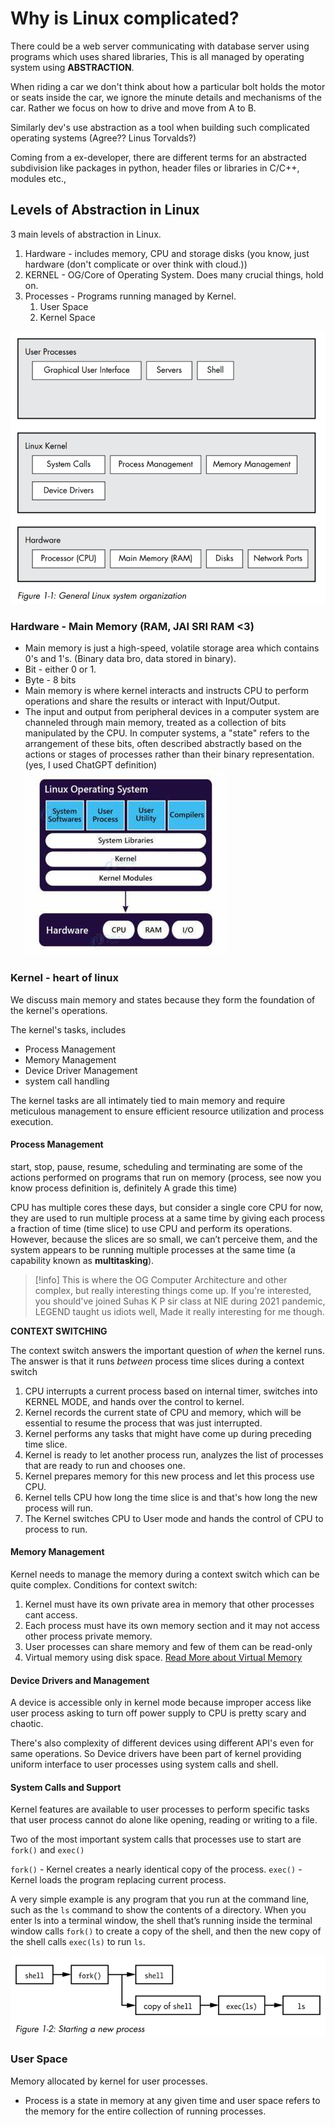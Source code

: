 # Why is Linux complicated?

There could be a web server communicating with database server using programs which uses shared libraries, This is all managed by operating system using **ABSTRACTION**.

When riding a car we don't think about how a particular bolt holds the motor or seats inside the car, we ignore the minute details and mechanisms of the car. Rather we focus on how to drive and move from A to B.

Similarly dev's use abstraction as a tool when building such complicated operating systems (Agree?? Linus Torvalds?)

Coming from a ex-developer, there are different terms for an abstracted subdivision like packages in python, header files or libraries in C/C++, modules etc.,

## Levels of Abstraction in Linux

3 main levels of abstraction in Linux.

1. Hardware - includes memory, CPU and storage disks (you know, just hardware (don't complicate or over think with cloud.))
2. KERNEL - OG/Core of Operating System. Does many crucial things, hold on.
3. Processes - Programs running managed by Kernel.
	1. User Space
	2. Kernel Space

![Layers and Sub Layers in Linux](Screenshots/1.1-LinuxSystemOrg.png)

### Hardware - Main Memory (RAM, JAI SRI RAM <3)

- Main memory is just a high-speed, volatile storage area which contains 0's and 1's. (Binary data bro, data stored in binary).
- Bit - either 0 or 1.
- Byte - 8 bits
- Main memory is where kernel interacts and instructs CPU to perform operations and share the results or interact with Input/Output.
- The input and output from peripheral devices in a computer system are channeled through main memory, treated as a collection of bits manipulated by the CPU. In computer systems, a "state" refers to the arrangement of these bits, often described abstractly based on the actions or stages of processes rather than their binary representation. (yes, I used ChatGPT definition)
![](Screenshots/OS_overview.jpeg)

### Kernel - heart of linux

We discuss main memory and states because they form the foundation of the kernel's operations. 

The kernel's tasks, includes
- Process Management
- Memory Management
- Device Driver Management
- system call handling

The kernel tasks are all intimately tied to main memory and require meticulous management to ensure efficient resource utilization and process execution.

#### Process Management

start, stop, pause, resume, scheduling and terminating are some of the actions performed on programs that run on memory (process, see now you know process definition is, definitely A grade this time)

CPU has multiple cores these days, but consider a single core CPU for now, they are used to run multiple process at a same time by giving each process a fraction of time (time slice) to use CPU and perform its operations. However, because the slices are so small, we can’t perceive them, and the system appears to be running multiple processes at the same time (a capability known as **multitasking**).

>[!info]
>This is where the OG Computer Architecture and other complex, but really interesting things come up. If you're interested, you should've joined Suhas K P sir class at NIE during 2021 pandemic, LEGEND taught us idiots well, Made it really interesting for me though.


**CONTEXT SWITCHING**

The context switch answers the important question of *when* the kernel runs. The answer is that it runs *between* process time slices during a context switch

1. CPU interrupts a current process based on internal timer, switches into KERNEL MODE, and hands over the control to kernel.
2. Kernel records the current state of CPU and memory, which will be essential to resume the process that was just interrupted.
3. Kernel performs any tasks that might have come up during preceding time slice.
4. Kernel is ready to let another process run, analyzes the list of processes that are ready to run and chooses one.
5. Kernel prepares memory for this new process and let this process use CPU.
6. Kernel tells CPU how long the time slice is and that's how long the new process will run.
7. The Kernel switches CPU to User mode and hands the control of CPU to process to run.

#### Memory Management

Kernel needs to manage the memory during a context switch which can be quite complex.
Conditions for context switch:
1. Kernel must have its own private area in memory that other processes cant access.
2. Each process must have its own memory section and it may not access other process private memory.
3. User processes can share memory and few of them can be read-only
4. Virtual memory using disk space. [Read More about Virtual Memory](https://www.techtarget.com/searchstorage/definition/virtual-memory)

#### Device Drivers and Management

A device is accessible only in kernel mode because improper access like user process asking to turn off power supply to CPU is pretty scary and chaotic.

There's also complexity of different devices using different API's even for same operations. So Device drivers have been part of kernel providing uniform interface to user processes using system calls and shell.

#### System Calls and Support

Kernel features are available to user processes to perform specific tasks that user process cannot do alone like opening, reading or writing to a file.

Two of the most important system calls that processes use to start are `fork()` and `exec()`

`fork()` - Kernel creates a nearly identical copy of the process.
`exec()` - Kernel loads the program replacing current process.

A very simple example is any program that you run at the command line, such as the `ls` command to show the contents of a directory. When you enter ls into a terminal window, the shell that’s running inside the terminal window calls `fork()` to create a copy of the shell, and then the new copy of the shell calls `exec(ls)` to run `ls`.

![](Screenshots/1.2-process_starting.png)

### User Space

Memory allocated by kernel for user processes.

- Process is a state in memory at any given time and user space refers to the memory for the entire collection of running processes.
